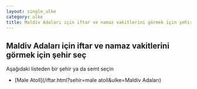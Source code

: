 ```yaml
---
layout: single_ulke
category: ulke
title: Maldiv Adaları için iftar ve namaz vakitlerini görmek için şehir seç
---
```



## Maldiv Adaları için iftar ve namaz vakitlerini görmek için şehir seç

Aşağıdaki listeden bir şehir ya da semt seçin


* [Male Atoll](/iftar.html?sehir=male atoll&ulke=Maldiv Adaları)
